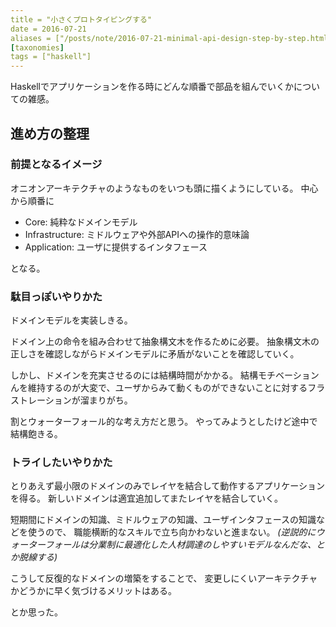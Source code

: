 ```yaml
---
title = "小さくプロトタイピングする"
date = 2016-07-21
aliases = ["/posts/note/2016-07-21-minimal-api-design-step-by-step.html"]
[taxonomies]
tags = ["haskell"]
---
```


Haskellでアプリケーションを作る時にどんな順番で部品を組んでいくかについての雑感。

## 進め方の整理

### 前提となるイメージ

オニオンアーキテクチャのようなものをいつも頭に描くようにしている。
中心から順番に

- Core: 純粋なドメインモデル
- Infrastructure: ミドルウェアや外部APIへの操作的意味論
- Application: ユーザに提供するインタフェース

となる。

### 駄目っぽいやりかた

ドメインモデルを実装しきる。

ドメイン上の命令を組み合わせて抽象構文木を作るために必要。
抽象構文木の正しさを確認しながらドメインモデルに矛盾がないことを確認していく。

しかし、ドメインを充実させるのには結構時間がかかる。
結構モチベーションんを維持するのが大変で、ユーザからみて動くものができないことに対するフラストレーションが溜まりがち。

割とウォーターフォール的な考え方だと思う。
やってみようとしたけど途中で結構飽きる。

### トライしたいやりかた

とりあえず最小限のドメインのみでレイヤを結合して動作するアプリケーションを得る。
新しいドメインは適宜追加してまたレイヤを結合していく。

短期間にドメインの知識、ミドルウェアの知識、ユーザインタフェースの知識などを使うので、
職能横断的なスキルで立ち向かわないと進まない。
*(逆説的にウォーターフォールは分業制に最適化した人材調達のしやすいモデルなんだな、とか脱線する)*

こうして反復的なドメインの増築をすることで、
変更しにくいアーキテクチャかどうかに早く気づけるメリットはある。

とか思った。
